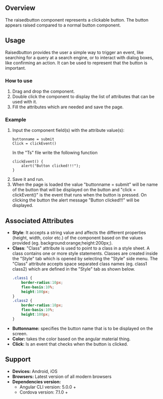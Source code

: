 ## Overview
The raisedbutton component represents a clickable button. The button appears raised compared to a normal button component.

## Usage
Raisedbutton provides the user a simple way to trigger an event, like searching for a query at a search engine, or to interact with dialog boxes, like confirming an action. It can be used to represent that the button is important.

### How to use   
1. Drag and drop the component. 
2. Double click the component to display the list of attributes that can be used with it.
3. Fill the attributes which are needed and save the page.

### Example 
1. Input the component field(s) with the attribute value(s):
    ``` 
    buttonname = submit
    Click = clickEvent()
    ```
    In the "Ts" file write the following function
    ```
    clickEvent() { 
        alert("Button clicked!!!");
    }
    ```
2. Save it and run.
3. When the page is loaded the value "buttonname = submit" will be name of the button that will be displayed on the button and "click = clickEvent()" is the event that runs when the button is pressed. On clicking the button the alert message "Button clicked!!!" will be displayed.

## Associated Attributes
- **Style**: It accepts a string value and affects the different properties (height, width, color etc.) of the component based on the values provided (eg. background:orange;height:200px;).
- **Class**: "Class" attribute is used to point to a class in a style sheet. A class contains one or more style statements. Classes are created inside the "Style" tab which is opened by selecting the "Style" side menu. The "Class" attribute accepts space separated class names (eg. class1 class2) which are defined in the "Style" tab as shown below.
    ```css
    .class1 {
        border-radius:10px;
        flex-basis:10%;
        height:100px;
    }
    .class2 {
        border-radius:10px;
        flex-basis:10%;
        height:100px;
    }
    ```
- **Buttonname:** specifies the button name that is to be displayed on the screen.
- **Color:** takes the color based on the angular material thing.
- **Click:** Is an event that checks when the button is clicked.

## Support
- **Devices:** Android, iOS
- **Browsers:**  Latest version of all modern browsers
- **Dependencies version:** 
    - Angular CLI version: 5.0.0 + 
    - Cordova version: 7.1.0 +
